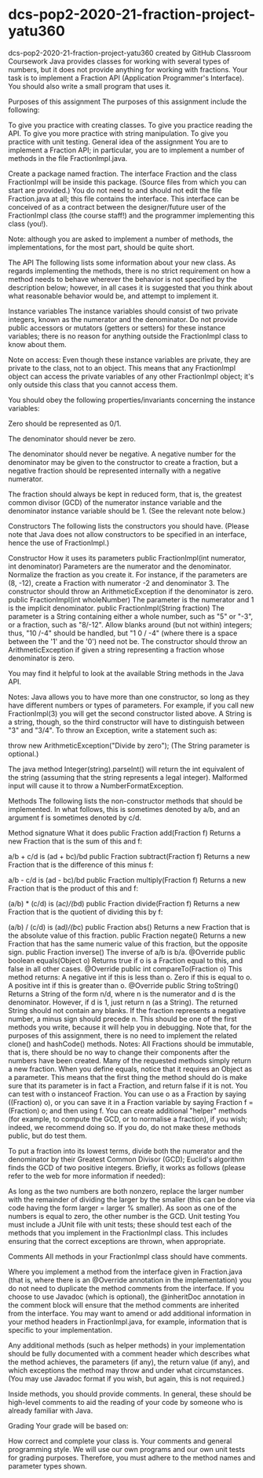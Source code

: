 # dcs-pop2-2020-21-fraction-project-yatu360
dcs-pop2-2020-21-fraction-project-yatu360 created by GitHub Classroom
Coursework
Java provides classes for working with several types of numbers, but it does not provide anything for working with fractions. Your task is to implement a Fraction API (Application Programmer's Interface). You should also write a small program that uses it.

Purposes of this assignment
The purposes of this assignment include the following:

To give you practice with creating classes.
To give you practice reading the API.
To give you more practice with string manipulation.
To give you practice with unit testing.
General idea of the assignment
You are to implement a Fraction API; in particular, you are to implement a number of methods in the file FractionImpl.java.

Create a package named fraction. The interface Fraction and the class FractionImpl will be inside this package. (Source files from which you can start are provided.) You do not need to and should not edit the file Fraction.java at all; this file contains the interface. This interface can be conceived of as a contract between the designer/future user of the FractionImpl class (the course staff!) and the programmer implementing this class (you!).

Note: although you are asked to implement a number of methods, the implementations, for the most part, should be quite short.

The API
The following lists some information about your new class. As regards implementing the methods, there is no strict requirement on how a method needs to behave wherever the behavior is not specified by the description below; however, in all cases it is suggested that you think about what reasonable behavior would be, and attempt to implement it.

Instance variables
The instance variables should consist of two private integers, known as the numerator and the denominator. Do not provide public accessors or mutators (getters or setters) for these instance variables; there is no reason for anything outside the FractionImpl class to know about them.

Note on access: Even though these instance variables are private, they are private to the class, not to an object. This means that any FractionImpl object can access the private variables of any other FractionImpl object; it's only outside this class that you cannot access them.

You should obey the following properties/invariants concerning the instance variables:

Zero should be represented as 0/1.

The denominator should never be zero.

The denominator should never be negative. A negative number for the denominator may be given to the constructor to create a fraction, but a negative fraction should be represented internally with a negative numerator.

The fraction should always be kept in reduced form, that is, the greatest common divisor (GCD) of the numerator instance variable and the denominator instance variable should be 1. (See the relevant note below.)

Constructors
The following lists the constructors you should have. (Please note that Java does not allow constructors to be specified in an interface, hence the use of FractionImpl.)

Constructor	How it uses its parameters
public FractionImpl(int numerator, int denominator)	Parameters are the numerator and the denominator. Normalize the fraction as you create it. For instance, if the parameters are (8, -12), create a Fraction with numerator -2 and denominator 3. The constructor should throw an ArithmeticException if the denominator is zero.
public FractionImpl(int wholeNumber)	The parameter is the numerator and 1 is the implicit denominator.
public FractionImpl(String fraction)	The parameter is a String containing either a whole number, such as "5" or "-3", or a fraction, such as "8/-12". Allow blanks around (but not within) integers; thus, "10 /-4" should be handled, but "1 0 / -4" (where there is a space between the '1' and the '0') need not be.
The constructor should throw an ArithmeticException if given a string representing a fraction whose denominator is zero.

You may find it helpful to look at the available String methods in the Java API.

Notes:
Java allows you to have more than one constructor, so long as they have different numbers or types of parameters. For example, if you call new FractionImpl(3) you will get the second constructor listed above. A String is a string, though, so the third constructor will have to distinguish between "3" and "3/4".
To throw an Exception, write a statement such as:

throw new ArithmeticException("Divide by zero"); 
(The String parameter is optional.)

The java method Integer(string).parseInt() will return the int equivalent of the string (assuming that the string represents a legal integer). Malformed input will cause it to throw a NumberFormatException.

Methods
The following lists the non-constructor methods that should be implemented.
In what follows, this is sometimes denoted by a/b, and an argument f is sometimes denoted by c/d.

Method signature	What it does
public Fraction add(Fraction f)	Returns a new Fraction that is the sum of this and f:

a/b + c/d is (ad + bc)/bd
public Fraction subtract(Fraction f)	Returns a new Fraction that is the difference of this minus f:

a/b - c/d is (ad - bc)/bd
public Fraction multiply(Fraction f)	Returns a new Fraction that is the product of this and f:

(a/b) * (c/d) is (a*c)/(b*d)
public Fraction divide(Fraction f)	Returns a new Fraction that is the quotient of dividing this by f:

(a/b) / (c/d) is (a*d)/(b*c)
public Fraction abs()	Returns a new Fraction that is the absolute value of this fraction.
public Fraction negate()	Returns a new Fraction that has the same numeric value of this fraction, but the opposite sign.
public Fraction inverse()	The inverse of a/b is b/a.
@Override
public boolean equals(Object o)	Returns true if o is a Fraction equal to this, and false in all other cases.
@Override
public int compareTo(Fraction o)	This method returns:
A negative int if this is less than o.
Zero if this is equal to o.
A positive int if this is greater than o.
@Override
public String toString()	Returns a String of the form n/d, where n is the numerator and d is the denominator.
However, if d is 1, just return n (as a String).
The returned String should not contain any blanks.
If the fraction represents a negative number, a minus sign should precede n.
This should be one of the first methods you write, because it will help you in debugging.
Note that, for the purposes of this assignment, there is no need to implement the related clone() and hashCode() methods.
Notes:
All Fractions should be immutable, that is, there should be no way to change their components after the numbers have been created. Many of the requested methods simply return a new fraction.
When you define equals, notice that it requires an Object as a parameter. This means that the first thing the method should do is make sure that its parameter is in fact a Fraction, and return false if it is not.
You can test with o instanceof Fraction.
You can use o as a Fraction by saying ((Fraction) o), or you can save it in a Fraction variable by saying Fraction f = (Fraction) o; and then using f.
You can create additional "helper" methods (for example, to compute the GCD, or to normalise a fraction), if you wish; indeed, we recommend doing so. If you do, do not make these methods public, but do test them.

To put a fraction into its lowest terms, divide both the numerator and the denominator by their Greatest Common Divisor (GCD); Euclid's algorithm finds the GCD of two positive integers. Briefly, it works as follows (please refer to the web for more information if needed):

As long as the two numbers are both nonzero, replace the larger number with the remainder of dividing the larger by the smaller (this can be done via code having the form larger = larger % smaller).
As soon as one of the numbers is equal to zero, the other number is the GCD.
Unit testing
You must include a JUnit file with unit tests; these should test each of the methods that you implement in the FractionImpl class. This includes ensuring that the correct exceptions are thrown, when appropriate.

Comments
All methods in your FractionImpl class should have comments.

Where you implement a method from the interface given in Fraction.java (that is, where there is an @Override annotation in the implementation) you do not need to duplicate the method comments from the interface. If you choose to use Javadoc (which is optional), the @inheritDoc annotation in the comment block will ensure that the method comments are inherited from the interface. You may want to amend or add additional information in your method headers in FractionImpl.java, for example, information that is specific to your implementation.

Any additional methods  (such as helper methods) in your implementation should be fully documented with a comment header which describes what the method achieves, the parameters (if any), the return value (if any), and which exceptions the method may throw and under what circumstances. (You may use Javadoc format if you wish, but again, this is not required.)

Inside methods, you should provide comments. In general, these should be high-level comments to aid the reading of your code by someone who is already familiar with Java.

Grading
Your grade will be based on:

How correct and complete your class is.
Your comments and general programming style.
We will use our own programs and our own unit tests for grading purposes. Therefore, you must adhere to the method names and parameter types shown.

